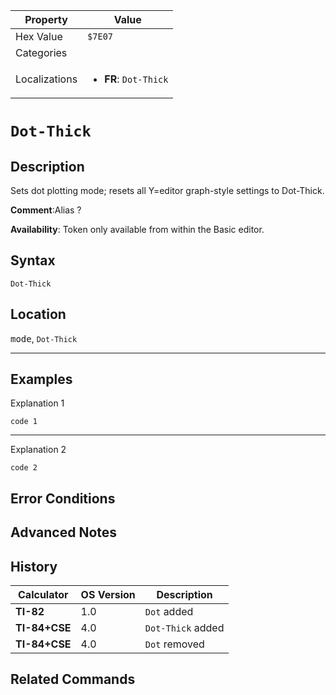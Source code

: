 | Property      | Value |
|---------------|-------|
| Hex Value     | `$7E07`|
| Categories    | <ul></ul> |
| Localizations | <ul><li><b>FR</b>: `Dot-Thick`</li></ul> |

# `Dot-Thick`

## Description
Sets dot plotting mode; resets all Y=editor graph-style settings to Dot-Thick.

<b>Comment</b>:Alias ?

<b>Availability</b>: Token only available from within the Basic editor.

## Syntax
`Dot-Thick`

## Location
<kbd>mode</kbd>, `Dot-Thick`
<hr>

## Examples

Explanation 1
```ti-basic
code 1
```
---
Explanation 2
```ti-basic
code 2
```

## Error Conditions


## Advanced Notes


## History
| Calculator | OS Version | Description |
|------------|------------|-------------|
| <b>TI-82</b> | 1.0 | `Dot` added
| <b>TI-84+CSE</b> | 4.0 | `Dot-Thick` added
| <b>TI-84+CSE</b> | 4.0 | `Dot` removed

## Related Commands

    